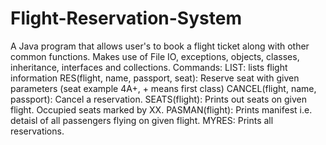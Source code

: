 # Flight-Reservation-System
A Java program that allows user's to book a flight ticket along with other common functions.
Makes use of File IO, exceptions, objects, classes, inheritance, interfaces and collections.
Commands: 
LIST: lists flight information
RES(flight, name, passport, seat): Reserve seat with given parameters (seat example 4A+, + means first class)
CANCEL(flight, name, passport): Cancel a reservation.
SEATS(flight): Prints out seats on given flight. Occupied seats marked by XX.
PASMAN(flight): Prints manifest i.e. detaisl of all passengers flying on given flight.
MYRES: Prints all reservations. 
